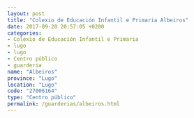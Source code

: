 ```yaml
---
layout: post
title: "Colexio de Educación Infantil e Primaria Albeiros"
date: 2017-09-20 20:57:05 +0200
categories:
- Colexio de Educación Infantil e Primaria
- lugo
- lugo
- Centro público
- guarderia
name: "Albeiros"
province: "Lugo"
location: "Lugo"
code: "27006164"
type: "Centro público"
permalink: /guarderias/albeiros.html
---
```

